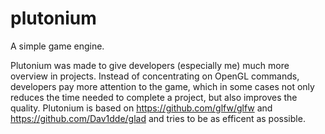 # plutonium
A simple game engine.

Plutonium was made to give developers (especially me) much more overview in projects. 
Instead of concentrating on OpenGL commands, developers pay more attention to the game, 
which in some cases not only reduces the time needed to complete a project, but also improves the quality.
Plutonium is based on https://github.com/glfw/glfw and https://github.com/Dav1dde/glad and tries to be as efficent
as possible.
